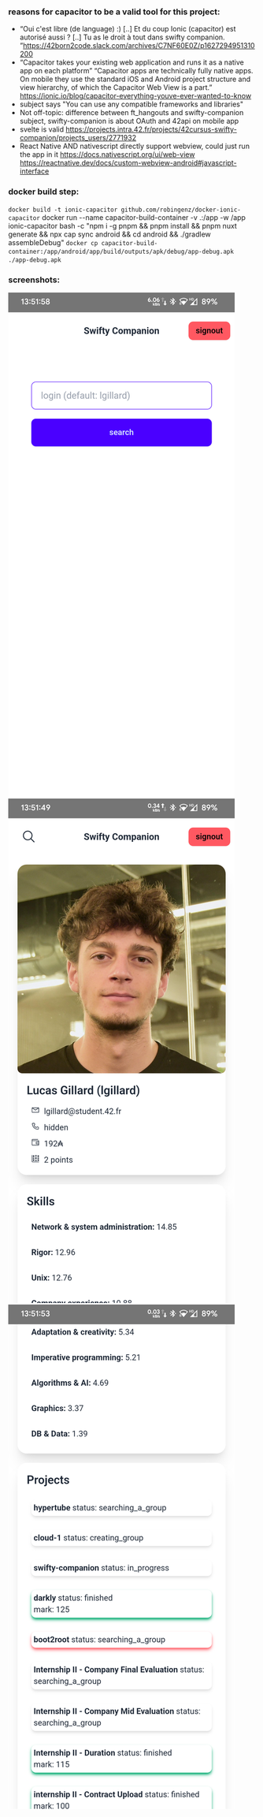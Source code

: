 ### reasons for capacitor to be a valid tool for this project:

- “Oui c'est libre (de language) :) [..] Et du coup Ionic (capacitor) est autorisé aussi ? [..] Tu as le droit à tout dans swifty companion. ”https://42born2code.slack.com/archives/C7NF60E0Z/p1627294951310200
- “Capacitor takes your existing web application and runs it as a native app on each platform”
  “Capacitor apps are technically fully native apps. On mobile they use the standard iOS and Android project structure and view hierarchy, of which the Capacitor Web View is a part.”
  https://ionic.io/blog/capacitor-everything-youve-ever-wanted-to-know
- subject says "You can use any compatible frameworks and libraries"
- Not off-topic: difference between ft_hangouts and swifty-companion subject, swifty-companion is about OAuth and 42api on mobile app
- svelte is valid https://projects.intra.42.fr/projects/42cursus-swifty-companion/projects_users/2771932
- React Native AND nativescript directly support webview, could just run the app in it https://docs.nativescript.org/ui/web-view
  https://reactnative.dev/docs/custom-webview-android#javascript-interface

### docker build step:

`docker build -t ionic-capacitor github.com/robingenz/docker-ionic-capacitor`
docker run --name capacitor-build-container -v .:/app -w /app ionic-capacitor bash -c "npm i -g pnpm && pnpm install && pnpm nuxt generate && npx cap sync android && cd android && ./gradlew assembleDebug"
`docker cp capacitor-build-container:/app/android/app/build/outputs/apk/debug/app-debug.apk ./app-debug.apk`

### screenshots:

![search](./readme-assets/index.png)
![profile1](./readme-assets/profile1.png)
![profile2](./readme-assets/profile2.png)
